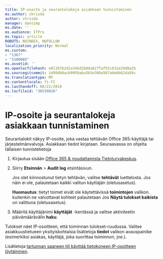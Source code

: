 ```yaml
---
title: IP-osoite ja seurantalokeja asiakkaan tunnistaminen
ms.author: chrisda
author: chrisda
manager: dansimp
ms.date: ''
ms.audience: ITPro
ms.topic: article
ROBOTS: NOINDEX, NOFOLLOW
localization_priority: Normal
ms.custom:
- "1367"
- "3100005"
ms.assetid: ''
ms.openlocfilehash: e0119762d2a34bd2b0da827faf55c832e29d8a2b
ms.sourcegitcommit: 1d98db8acb9959aba3b5e308a567ade6b62da56c
ms.translationtype: MT
ms.contentlocale: fi-FI
ms.lasthandoff: 08/22/2019
ms.locfileid: "36539026"
---
```

# <a name="identify-ip-address-and-client-in-audit-logs"></a>IP-osoite ja seurantalokeja asiakkaan tunnistaminen

Seurantalokit näkyy IP-osoite, joka vastaa tehtävän Office 365-käyttäjä tai järjestelmänvalvoja. Asiakkaan tiedot kirjataan. Seuraavassa on ohjeita tällaisen tunnistetietoja

1. Kirjautua sisään [Office 365 & noudattamista Tietoturvakeskus](https://protection.office.com/).

2. Siirry **Etsinnän** > **Audit log** etsintäsivun.

   Jos olet kiinnostunut tietyn tehtävän, valitse **tehtävät** luettelosta. Jos näin ei ole, palautetaan kaikki valitun käyttäjän (oletusasetus).

   **Huomautus**: tietyt toimet eivät ole käytettävissä **toimintojen** valikon. kuitenkin ne valvottavat kohteet palautetaan Jos **Näytä tulokset kaikista** on valittuna (oletusasetus).

3. Määritä käyttäjänimi **käyttäjät** -kentässä ja valitse aktiviteetin päivämäärävälin **haku**.

Tulokset näet IP-osoitteen, että toiminnan tulokset-ruudussa. Valitse asiakkuustietueen yksityiskohtaisia lisätietoja **tiedot** valikon avauspainike (esimerkiksi asiakas, käyttäjä, joka suorittaa toiminnon, jne.).

Lisätietoja [tartunnan saaneen tili käyttää tietokoneen IP-osoitteen löytäminen](https://docs.microsoft.com/office365/securitycompliance/auditing-troubleshooting-scenarios#finding-the-ip-address-of-the-computer-used-to-access-a-compromised-account).
